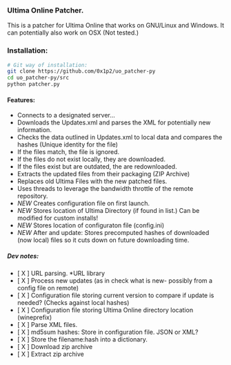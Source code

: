 ### Ultima Online Patcher.
This is a patcher for Ultima Online that works on GNU/Linux and Windows. It can potentially also work on OSX (Not tested.)

### Installation:
```bash
# Git way of installation:
git clone https://github.com/0x1p2/uo_patcher-py
cd uo_patcher-py/src
python patcher.py
```

#### Features:
+ Connects to a designated server...
+ Downloads the Updates.xml and parses the XML for potentially new information.
+ Checks the data outlined in Updates.xml to local data and compares the hashes (Unique identity for the file)
+ If the files match, the file is ignored.
+ If the files do not exist locally, they are downloaded.
+ If the files exist but are outdated, the are redownloaded.
+ Extracts the updated files from their packaging (ZIP Archive)
+ Replaces old Ultima Files with the new patched files.
+ Uses threads to leverage the bandwidth throttle of the remote repository.
+ *NEW* Creates configuration file on first launch.
+ *NEW* Stores location of Ultima Directory (if found in list.) Can be modified for custom installs!
+ *NEW* Stores location of configuraton file (config.ini)
+ *NEW* After and update: Stores precomputed hashes of downloaded (now local) files so it cuts down on future downloading time. 



##### Dev notes:
+ [ X ] URL parsing. *URL library
+ [ X ] Process new updates (as in check what is new- possibly from a config file on remote)
+ [ X ] Configuration file storing current version to compare if update is needed? (Checks against local hashes)
+ [ X ] Configuration file storing Ultima Online directory location (wineprefix)
+ [ X ] Parse XML files. 
+ [ X ] md5sum hashes: Store in configuration file. JSON or XML?
+ [ X ] Store the filename:hash into a dictionary.
+ [ X ] Download zip archive
+ [ X ] Extract zip archive
